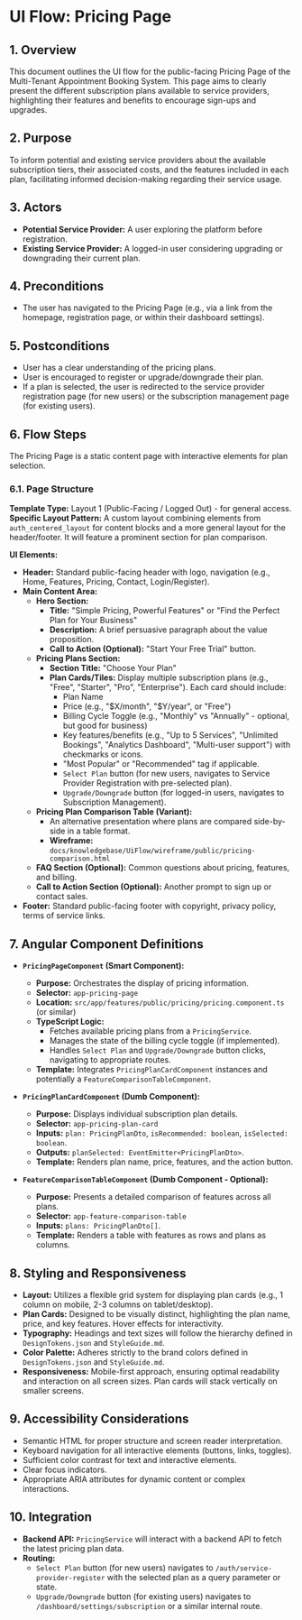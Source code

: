 # UI Flow: Pricing Page

## 1. Overview

This document outlines the UI flow for the public-facing Pricing Page of the Multi-Tenant Appointment Booking System. This page aims to clearly present the different subscription plans available to service providers, highlighting their features and benefits to encourage sign-ups and upgrades.

## 2. Purpose

To inform potential and existing service providers about the available subscription tiers, their associated costs, and the features included in each plan, facilitating informed decision-making regarding their service usage.

## 3. Actors

*   **Potential Service Provider:** A user exploring the platform before registration.
*   **Existing Service Provider:** A logged-in user considering upgrading or downgrading their current plan.

## 4. Preconditions

*   The user has navigated to the Pricing Page (e.g., via a link from the homepage, registration page, or within their dashboard settings).

## 5. Postconditions

*   User has a clear understanding of the pricing plans.
*   User is encouraged to register or upgrade/downgrade their plan.
*   If a plan is selected, the user is redirected to the service provider registration page (for new users) or the subscription management page (for existing users).

## 6. Flow Steps

The Pricing Page is a static content page with interactive elements for plan selection.

### 6.1. Page Structure

**Template Type:** Layout 1 (Public-Facing / Logged Out) - for general access.
**Specific Layout Pattern:** A custom layout combining elements from `auth_centered_layout` for content blocks and a more general layout for the header/footer. It will feature a prominent section for plan comparison.

**UI Elements:**
*   **Header:** Standard public-facing header with logo, navigation (e.g., Home, Features, Pricing, Contact, Login/Register).
*   **Main Content Area:**
    *   **Hero Section:**
        *   **Title:** "Simple Pricing, Powerful Features" or "Find the Perfect Plan for Your Business"
        *   **Description:** A brief persuasive paragraph about the value proposition.
        *   **Call to Action (Optional):** "Start Your Free Trial" button.
    *   **Pricing Plans Section:**
        *   **Section Title:** "Choose Your Plan"
        *   **Plan Cards/Tiles:** Display multiple subscription plans (e.g., "Free", "Starter", "Pro", "Enterprise"). Each card should include:
            *   Plan Name
            *   Price (e.g., "$X/month", "$Y/year", or "Free")
            *   Billing Cycle Toggle (e.g., "Monthly" vs "Annually" - optional, but good for business)
            *   Key features/benefits (e.g., "Up to 5 Services", "Unlimited Bookings", "Analytics Dashboard", "Multi-user support") with checkmarks or icons.
            *   "Most Popular" or "Recommended" tag if applicable.
            *   `Select Plan` button (for new users, navigates to Service Provider Registration with pre-selected plan).
            *   `Upgrade/Downgrade` button (for logged-in users, navigates to Subscription Management).
    *   **Pricing Plan Comparison Table (Variant):**
        *   An alternative presentation where plans are compared side-by-side in a table format.
        *   **Wireframe:** `docs/knowledgebase/UiFlow/wireframe/public/pricing-comparison.html`
    *   **FAQ Section (Optional):** Common questions about pricing, features, and billing.
    *   **Call to Action Section (Optional):** Another prompt to sign up or contact sales.
*   **Footer:** Standard public-facing footer with copyright, privacy policy, terms of service links.

## 7. Angular Component Definitions

*   **`PricingPageComponent` (Smart Component):**
    *   **Purpose:** Orchestrates the display of pricing information.
    *   **Selector:** `app-pricing-page`
    *   **Location:** `src/app/features/public/pricing/pricing.component.ts` (or similar)
    *   **TypeScript Logic:**
        *   Fetches available pricing plans from a `PricingService`.
        *   Manages the state of the billing cycle toggle (if implemented).
        *   Handles `Select Plan` and `Upgrade/Downgrade` button clicks, navigating to appropriate routes.
    *   **Template:** Integrates `PricingPlanCardComponent` instances and potentially a `FeatureComparisonTableComponent`.

*   **`PricingPlanCardComponent` (Dumb Component):**
    *   **Purpose:** Displays individual subscription plan details.
    *   **Selector:** `app-pricing-plan-card`
    *   **Inputs:** `plan: PricingPlanDto`, `isRecommended: boolean`, `isSelected: boolean`.
    *   **Outputs:** `planSelected: EventEmitter<PricingPlanDto>`.
    *   **Template:** Renders plan name, price, features, and the action button.

*   **`FeatureComparisonTableComponent` (Dumb Component - Optional):**
    *   **Purpose:** Presents a detailed comparison of features across all plans.
    *   **Selector:** `app-feature-comparison-table`
    *   **Inputs:** `plans: PricingPlanDto[]`.
    *   **Template:** Renders a table with features as rows and plans as columns.

## 8. Styling and Responsiveness

*   **Layout:** Utilizes a flexible grid system for displaying plan cards (e.g., 1 column on mobile, 2-3 columns on tablet/desktop).
*   **Plan Cards:** Designed to be visually distinct, highlighting the plan name, price, and key features. Hover effects for interactivity.
*   **Typography:** Headings and text sizes will follow the hierarchy defined in `DesignTokens.json` and `StyleGuide.md`.
*   **Color Palette:** Adheres strictly to the brand colors defined in `DesignTokens.json` and `StyleGuide.md`.
*   **Responsiveness:** Mobile-first approach, ensuring optimal readability and interaction on all screen sizes. Plan cards will stack vertically on smaller screens.

## 9. Accessibility Considerations

*   Semantic HTML for proper structure and screen reader interpretation.
*   Keyboard navigation for all interactive elements (buttons, links, toggles).
*   Sufficient color contrast for text and interactive elements.
*   Clear focus indicators.
*   Appropriate ARIA attributes for dynamic content or complex interactions.

## 10. Integration

*   **Backend API:** `PricingService` will interact with a backend API to fetch the latest pricing plan data.
*   **Routing:**
    *   `Select Plan` button (for new users) navigates to `/auth/service-provider-register` with the selected plan as a query parameter or state.
    *   `Upgrade/Downgrade` button (for existing users) navigates to `/dashboard/settings/subscription` or a similar internal route.